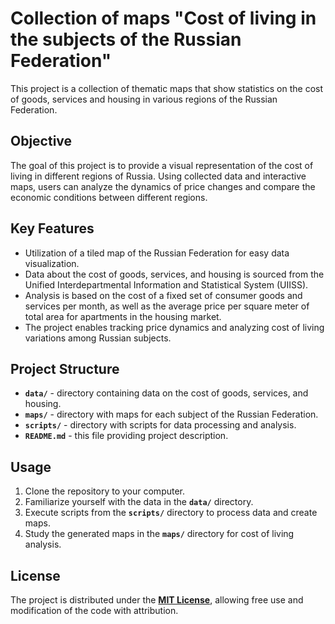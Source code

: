 # Collection of maps "Cost of living in the subjects of the Russian Federation"
This project is a collection of thematic maps that show statistics on the cost of goods, services and housing in various regions of the Russian Federation.
## **Objective**

The goal of this project is to provide a visual representation of the cost of living in different regions of Russia. Using collected data and interactive maps, users can analyze the dynamics of price changes and compare the economic conditions between different regions.

## **Key Features**

- Utilization of a tiled map of the Russian Federation for easy data visualization.
- Data about the cost of goods, services, and housing is sourced from the Unified Interdepartmental Information and Statistical System (UIISS).
- Analysis is based on the cost of a fixed set of consumer goods and services per month, as well as the average price per square meter of total area for apartments in the housing market.
- The project enables tracking price dynamics and analyzing cost of living variations among Russian subjects.

## **Project Structure**

- **`data/`** - directory containing data on the cost of goods, services, and housing.
- **`maps/`** - directory with maps for each subject of the Russian Federation.
- **`scripts/`** - directory with scripts for data processing and analysis.
- **`README.md`** - this file providing project description.

## **Usage**

1. Clone the repository to your computer.
2. Familiarize yourself with the data in the **`data/`** directory.
3. Execute scripts from the **`scripts/`** directory to process data and create maps.
4. Study the generated maps in the **`maps/`** directory for cost of living analysis.

## **License**

The project is distributed under the **[MIT License](https://github.com/PhilLandia/Cost_of_living_in_Russia/License)**, allowing free use and modification of the code with attribution.
